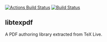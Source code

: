 [![Actions Build Status](https://img.shields.io/github/workflow/status/sile-typesetter/libtexpdf/Build?label=Linux%20Build&logo=Github)](https://github.com/sile-typesetter/libtexpdf/actions?workflow=Build)
[![Build Status](https://simoncozens-github.visualstudio.com/libtexpdf/_apis/build/status/simoncozens.libtexpdf?branchName=master)](https://simoncozens-github.visualstudio.com/libtexpdf/_build/latest?definitionId=1&branchName=master)

## libtexpdf

A PDF authoring library extracted from TeX Live.

